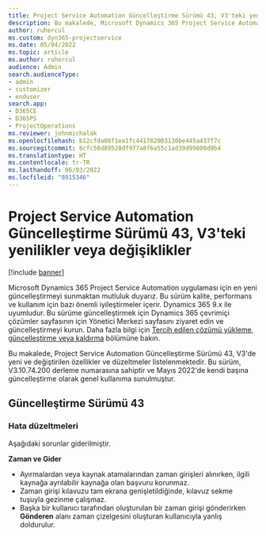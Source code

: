 ```yaml
---
title: Project Service Automation Güncelleştirme Sürümü 43, V3'teki yenilikler veya değişiklikler
description: Bu makalede, Microsoft Dynamics 365 Project Service Automation Güncelleştirme Sürümü 43, V3'de bulunan özellikler ve düzeltmeler listelenmektedir.
author: ruhercul
ms.custom: dyn365-projectservice
ms.date: 05/04/2022
ms.topic: article
ms.author: ruhercul
audience: Admin
search.audienceType:
- admin
- customizer
- enduser
search.app:
- D365CE
- D365PS
- ProjectOperations
ms.reviewer: johnmichalak
ms.openlocfilehash: b12cfda08f1ea1fc441782003130be445a437f7c
ms.sourcegitcommit: 6cfc50d89528df977a8f6a55c1ad39d99800d9b4
ms.translationtype: HT
ms.contentlocale: tr-TR
ms.lasthandoff: 06/03/2022
ms.locfileid: "8915346"
---
```

# <a name="whats-new-or-changed-in-project-service-automation-update-release-43-v3"></a>Project Service Automation Güncelleştirme Sürümü 43, V3'teki yenilikler veya değişiklikler

[!include [banner](../includes/psa-now-project-operations.md)]

Microsoft Dynamics 365 Project Service Automation uygulaması için en yeni güncelleştirmeyi sunmaktan mutluluk duyarız. Bu sürüm kalite, performans ve kullanım için bazı önemli iyileştirmeler içerir. Dynamics 365 9.x ile uyumludur. Bu sürüme güncelleştirmek için Dynamics 365 çevrimiçi çözümler sayfasının için Yönetici Merkezi sayfasını ziyaret edin ve güncelleştirmeyi kurun. Daha fazla bilgi için [Tercih edilen çözümü yükleme, güncelleştirme veya kaldırma](/power-platform/admin/install-remove-preferred-solution) bölümüne bakın.

Bu makalede, Project Service Automation Güncelleştirme Sürümü 43, V3'de yeni ve değiştirilen özellikler ve düzeltmeler listelenmektedir. Bu sürüm, V3.10.74.200 derleme numarasına sahiptir ve Mayıs 2022'de kendi başına güncelleştirme olarak genel kullanıma sunulmuştur.

## <a name="update-release-43"></a>Güncelleştirme Sürümü 43

### <a name="bug-fixes"></a>Hata düzeltmeleri

Aşağıdaki sorunlar giderilmiştir.


**Zaman ve Gider**

- Ayırmalardan veya kaynak atamalarından zaman girişleri alınırken, ilgili kaynağa ayrılabilir kaynağa olan başvuru korunmaz.
- Zaman girişi kılavuzu tam ekrana genişletildiğinde, kılavuz sekme tuşuyla gezinme çalışmaz.
- Başka bir kullanıcı tarafından oluşturulan bir zaman girişi gönderirken **Gönderen** alanı zaman çizelgesini oluşturan kullanıcıyla yanlış doldurulur.
